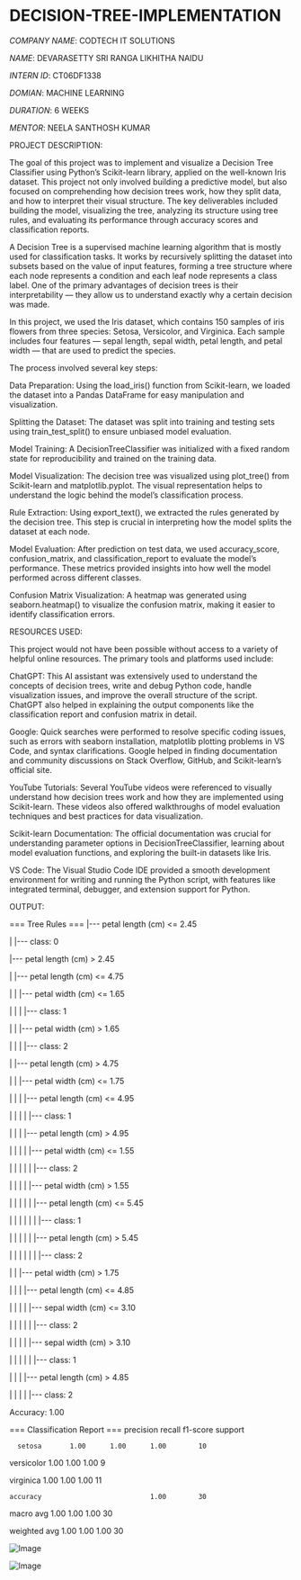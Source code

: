 # DECISION-TREE-IMPLEMENTATION

*COMPANY NAME*: CODTECH IT SOLUTIONS

*NAME*: DEVARASETTY SRI RANGA LIKHITHA NAIDU

*INTERN ID*: CT06DF1338

*DOMIAN*: MACHINE LEARNING

*DURATION*: 6 WEEKS

*MENTOR*:  NEELA SANTHOSH KUMAR

PROJECT DESCRIPTION:

The goal of this project was to implement and visualize a Decision Tree Classifier using Python’s Scikit-learn library, applied on the well-known Iris dataset. This project not only involved building a predictive model, but also focused on comprehending how decision trees work, how they split data, and how to interpret their visual structure. The key deliverables included building the model, visualizing the tree, analyzing its structure using tree rules, and evaluating its performance through accuracy scores and classification reports.

A Decision Tree is a supervised machine learning algorithm that is mostly used for classification tasks. It works by recursively splitting the dataset into subsets based on the value of input features, forming a tree structure where each node represents a condition and each leaf node represents a class label. One of the primary advantages of decision trees is their interpretability — they allow us to understand exactly why a certain decision was made.

In this project, we used the Iris dataset, which contains 150 samples of iris flowers from three species: Setosa, Versicolor, and Virginica. Each sample includes four features — sepal length, sepal width, petal length, and petal width — that are used to predict the species.

The process involved several key steps:

Data Preparation: Using the load_iris() function from Scikit-learn, we loaded the dataset into a Pandas DataFrame for easy manipulation and visualization.

Splitting the Dataset: The dataset was split into training and testing sets using train_test_split() to ensure unbiased model evaluation.

Model Training: A DecisionTreeClassifier was initialized with a fixed random state for reproducibility and trained on the training data.

Model Visualization: The decision tree was visualized using plot_tree() from Scikit-learn and matplotlib.pyplot. The visual representation helps to understand the logic behind the model’s classification process.

Rule Extraction: Using export_text(), we extracted the rules generated by the decision tree. This step is crucial in interpreting how the model splits the dataset at each node.

Model Evaluation: After prediction on test data, we used accuracy_score, confusion_matrix, and classification_report to evaluate the model’s performance. These metrics provided insights into how well the model performed across different classes.

Confusion Matrix Visualization: A heatmap was generated using seaborn.heatmap() to visualize the confusion matrix, making it easier to identify classification errors.

RESOURCES USED:

This project would not have been possible without access to a variety of helpful online resources. The primary tools and platforms used include:

ChatGPT: This AI assistant was extensively used to understand the concepts of decision trees, write and debug Python code, handle visualization issues, and improve the overall structure of the script. ChatGPT also helped in explaining the output components like the classification report and confusion matrix in detail.

Google: Quick searches were performed to resolve specific coding issues, such as errors with seaborn installation, matplotlib plotting problems in VS Code, and syntax clarifications. Google helped in finding documentation and community discussions on Stack Overflow, GitHub, and Scikit-learn’s official site.

YouTube Tutorials: Several YouTube videos were referenced to visually understand how decision trees work and how they are implemented using Scikit-learn. These videos also offered walkthroughs of model evaluation techniques and best practices for data visualization.

Scikit-learn Documentation: The official documentation was crucial for understanding parameter options in DecisionTreeClassifier, learning about model evaluation functions, and exploring the built-in datasets like Iris.

VS Code: The Visual Studio Code IDE provided a smooth development environment for writing and running the Python script, with features like integrated terminal, debugger, and extension support for Python.

OUTPUT:

=== Tree Rules ===
|--- petal length (cm) <= 2.45

|  |--- class: 0

|--- petal length (cm) >  2.45

|   |--- petal length (cm) <= 4.75

|   |   |--- petal width (cm) <= 1.65

|   |   |   |--- class: 1

|   |   |--- petal width (cm) >  1.65

|   |   |   |--- class: 2

|   |--- petal length (cm) >  4.75

|   |   |--- petal width (cm) <= 1.75

|   |   |   |--- petal length (cm) <= 4.95

|   |   |   |   |--- class: 1

|   |   |   |--- petal length (cm) >  4.95

|   |   |   |   |--- petal width (cm) <= 1.55

|   |   |   |   |   |--- class: 2

|   |   |   |   |--- petal width (cm) >  1.55

|   |   |   |   |   |--- petal length (cm) <= 5.45

|   |   |   |   |   |   |--- class: 1

|   |   |   |   |   |--- petal length (cm) >  5.45

|   |   |   |   |   |   |--- class: 2

|   |   |--- petal width (cm) >  1.75

|   |   |   |--- petal length (cm) <= 4.85

|   |   |   |   |--- sepal width (cm) <= 3.10

|   |   |   |   |   |--- class: 2

|   |   |   |   |--- sepal width (cm) >  3.10

|   |   |   |   |   |--- class: 1

|   |   |   |--- petal length (cm) >  4.85

|   |   |   |   |--- class: 2


Accuracy: 1.00

=== Classification Report ===
              precision    recall  f1-score   support

      setosa       1.00      1.00      1.00        10
      
  versicolor       1.00      1.00      1.00         9
  
   virginica       1.00      1.00      1.00        11

    accuracy                           1.00        30
    
   macro avg       1.00      1.00      1.00        30
   
weighted avg       1.00      1.00      1.00        30

![Image](https://github.com/user-attachments/assets/7c896f0c-58c9-4088-a999-04cb091f4f5e)

![Image](https://github.com/user-attachments/assets/03fecf15-84cb-425a-b73a-5683d83db27e)

